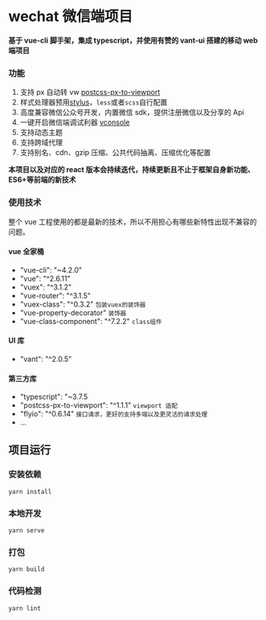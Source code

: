 # wechat 微信端项目

**基于 vue-cli 脚手架，集成 typescript，并使用有赞的 vant-ui 搭建的移动 web 端项目**

### 功能

1. 支持 px 自动转 vw [postcss-px-to-viewport](https://www.npmjs.com/package/postcss-px-to-viewport)
2. 样式处理器预用[stylus](https://stylus.bootcss.com/)，`less`或者`scss`自行配置
3. 高度兼容微信公众号开发，内置微信 sdk，提供注册微信以及分享的 Api
4. 一键开启微信端调试利器 [vconsole](https://github.com/Tencent/vConsole/blob/dev/README_CN.md)
5. 支持动态主题
6. 支持跨域代理
7. 支持别名、cdn、gzip 压缩、公共代码抽离、压缩优化等配置

**本项目以及对应的 react 版本会持续迭代，持续更新且不止于框架自身新功能、ES6+等前端的新技术**

### 使用技术

整个 vue 工程使用的都是最新的技术，所以不用担心有哪些新特性出现不兼容的问题。

#### vue 全家桶

- "vue-cli": "~4.2.0"
- "vue": "^2.6.11"
- "vuex": "^3.1.2"
- "vue-router": "^3.1.5"
- "vuex-class": "^0.3.2" `包装vuex的装饰器`
- "vue-property-decorator" `装饰器`
- "vue-class-component": "^7.2.2" `class组件`

#### UI 库

- "vant": "^2.0.5"

#### 第三方库

- "typescript": "~3.7.5
- "postcss-px-to-viewport": "^1.1.1" `viewport 适配`
- "flyio": "^0.6.14" `接口请求，更好的支持多端以及更灵活的请求处理`
- ...

## 项目运行

### 安装依赖

```
yarn install
```

### 本地开发

```
yarn serve
```

### 打包

```
yarn build
```

### 代码检测

```
yarn lint
```
